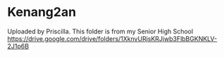 # Kenang2an
Uploaded by Priscilla. This folder is from my Senior High School  
https://drive.google.com/drive/folders/1XknvURjsKRJjwb3FlbBGKNKLV-2J1p6B